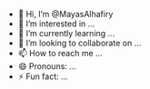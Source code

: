 - 👋 Hi, I’m @MayasAlhafiry
- 👀 I’m interested in ...
- 🌱 I’m currently learning ...
- 💞️ I’m looking to collaborate on ...
- 📫 How to reach me ...
- 😄 Pronouns: ...
- ⚡ Fun fact: ...

<!---
MayasAlhafiry/MayasAlhafiry is a ✨ special ✨ repository because its `README.md` (this file) appears on your GitHub profile.
You can click the Preview link to take a look at your changes.
--->

